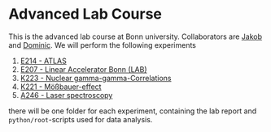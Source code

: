 # Advanced Lab Course
This is the advanced lab course at Bonn university. Collaborators are [Jakob](https://github.com/krausejm) and [Dominic](https://github.com/dschuechter).
We will perform the following experiments

1. [E214 - ATLAS](https://github.com/krausejm/advanced_lab_course/tree/main/ATLAS)
2. [E207 - Linear Accelerator Bonn (LAB)](https://github.com/krausejm/advanced_lab_course/tree/main/LAB)
3. [K223 - Nuclear gamma-gamma-Correlations](https://github.com/krausejm/advanced_lab_course/)
4. [K221 - Mößbauer-effect](https://github.com/krausejm/advanced_lab_course/)
5. [A246 - Laser spectroscopy](https://github.com/krausejm/advanced_lab_course/)

there will be one folder for each experiment, containing the lab report and ``python/root``-scripts used for data analysis.
